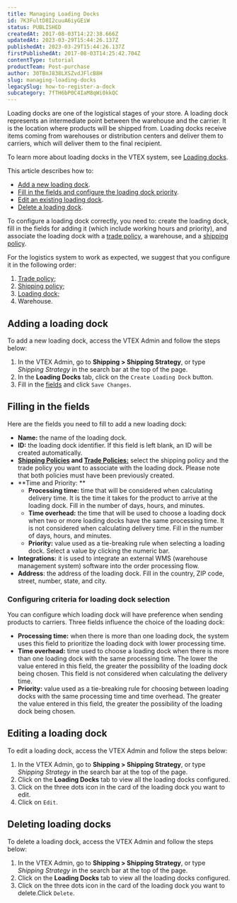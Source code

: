 ```yaml
---
title: Managing Loading Docks
id: 7K3FultD8I2cuuA6iyGEiW
status: PUBLISHED
createdAt: 2017-08-03T14:22:38.666Z
updatedAt: 2023-03-29T15:44:26.137Z
publishedAt: 2023-03-29T15:44:26.137Z
firstPublishedAt: 2017-08-03T14:25:42.704Z
contentType: tutorial
productTeam: Post-purchase
author: 30TBnJ838LXSZvdJFlcB8H
slug: managing-loading-docks
legacySlug: how-to-register-a-dock
subcategory: 7fTH6bP0C4IaM8qWi0kkQC
---
```



Loading docks are one of the logistical stages of your store. A loading dock represents an intermediate point between the warehouse and the carrier. It is the location where products will be shipped from. Loading docks receive items coming from warehouses or distribution centers and deliver them to carriers, which will deliver them to the final recipient. 

<div class="alert alert-info">
To learn more about loading docks in the VTEX system, see <a href="https://help.vtex.com/en/tutorial/loading-dock--5DY8xHEjOLYDVL41Urd5qj">Loading docks</a>.
</div>

This article describes how to:

* [Add a new loading dock](#adding-a-loading-dock).
* [Fill in the fields and configure the loading dock priority](#filling-in-the-fields).
* [Edit an existing loading dock](#editing-a-loading-dock).
* [Delete a loading dock](#delete-a-loading-dock).

To configure a loading dock correctly, you need to: create the loading dock, fill in the fields for adding it (which include working hours and priority), and associate the loading dock with a [trade policy](https://help.vtex.com/en/tutorial/o-que-e-uma-politica-comercial--563tbcL0TYKEKeOY4IAgAE), a warehouse, and a [shipping policy](https://help.vtex.com/en/tutorial/politica-de-envio--tutorials_140?&utm_source=autocomplete). 

<div class="alert alert-warning">
For the logistics system to work as expected, we suggest that you configure it in the following order:
<body>
<ol>
<li><a href="https://help.vtex.com/en/tutorial/como-funciona-uma-politica-comercial--6Xef8PZiFm40kg2STrMkMV">Trade policy;</a></li>
  <li><a href="https://help.vtex.com/en/tutorial/politica-de-envio--tutorials_140">Shipping policy;</a></li>
  <li><a href="https://help.vtex.com/en/tutorial/gerenciar-doca--7K3FultD8I2cuuA6iyGEiW">Loading dock;</a></li>
<li>Warehouse.</li>
</ol>
</body>
</div>

## Adding a loading dock

To add a new loading dock, access the VTEX Admin and follow the steps below:

1. In the VTEX Admin, go to **Shipping > Shipping Strategy**, or type *Shipping Strategy* in the search bar at the top of the page.  
2. In the **Loading Docks** tab, click on the `Create Loading Dock` button.  
3. Fill in the [fields](#filling-in-the-fields) and click `Save Changes`.

## Filling in the fields

Here are the fields you need to fill to add a new loading dock:

* **Name:** the name of the loading dock.
* **ID:** the loading dock identifier. If this field is left blank, an ID will be created automatically.
* **[Shipping Policies](https://help.vtex.com/pt/tutorial/politica-de-envio--tutorials_140) and [Trade Policies:](https://help.vtex.com/pt/tutorial/o-que-e-uma-politica-comercial--563tbcL0TYKEKeOY4IAgAE)** select the shipping policy and the trade policy you want to associate with the loading dock. Please note that both policies must have been previously created.
* **Time and Priority: **
    * **Processing time:** time that will be considered when calculating delivery time. It is the time it takes for the product to arrive at the loading dock. Fill in the number of days, hours, and minutes.
    * **Time overhead:** the time that will be used to choose a loading dock when two or more loading docks have the same processing time. It is not considered when calculating delivery time. Fill in the number of days, hours, and minutes.
    * **Priority:** value used as a tie-breaking rule when selecting a loading dock. Select a value by clicking the numeric bar.
* **Integrations:** it is used to integrate an external WMS (warehouse management system) software into the order processing flow.
* **Address**: the address of the loading dock. Fill in the country, ZIP code, street, number, state, and city.

### Configuring criteria for loading dock selection

You can configure which loading dock will have preference when sending products to carriers. Three fields influence the choice of the loading dock: 

* **Processing time:** when there is more than one loading dock, the system uses this field to prioritize the loading dock with lower processing time.
* **Time overhead:** time used to choose a loading dock when there is more than one loading dock with the same processing time. The lower the value entered in this field, the greater the possibility of the loading dock being chosen. This field is not considered when calculating the delivery time.
* **Priority:** value used as a tie-breaking rule for choosing between loading docks with the same processing time and time overhead. The greater the value entered in this field, the greater the possibility of the loading dock being chosen.

## Editing a loading dock

To edit a loading dock, access the VTEX Admin and follow the steps below:

1. In the VTEX Admin, go to **Shipping > Shipping Strategy**, or type *Shipping Strategy* in the search bar at the top of the page.    
2. Click on the **Loading Docks** tab to view all the loading docks configured.  
3. Click on the three dots icon in the card of the loading dock you want to edit.  
4. Click on `Edit`.  

## Deleting loading docks

To delete a loading dock, access the VTEX Admin and follow the steps below:

1. In the VTEX Admin, go to **Shipping > Shipping Strategy**, or type *Shipping Strategy* in the search bar at the top of the page.    
2. Click on the **Loading Docks** tab to view all the loading docks configured.
3. Click on the three dots icon in the card of the loading dock you want to delete.Click `Delete`.  
